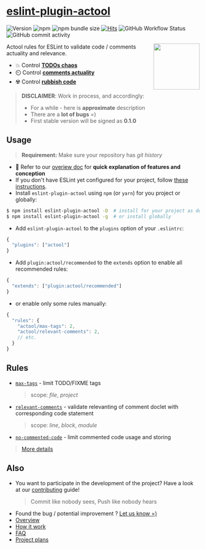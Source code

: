 # [eslint-plugin-actool](https://www.npmjs.com/package/eslint-plugin-actool)

<!-- FIXME: simplify -->
<!-- see: https://gist.github.com/ChrisTollefson/a3af6d902a74a0afd1c2d79aadc9bb3f -->

[d:contributing]: https://github.com/actool/eslint-plugin-actool/blob/master/CONTRIBUTING.md
[d:howit]: https://github.com/actool/eslint-plugin-actool/blob/master/docs/how-it-work.md
[d:faq]: https://github.com/actool/eslint-plugin-actool/blob/master/docs/faq.md
[d:plans]: https://github.com/actool/eslint-plugin-actool/blob/master/docs/plans.md
[d:overview]: https://github.com/actool/eslint-plugin-actool/blob/master/docs/overview.md
[d:overview#todos]: https://github.com/actool/eslint-plugin-actool/blob/master/docs/overview.md#todos-chaos
[d:overview#comments]: https://github.com/actool/eslint-plugin-actool/blob/master/docs/overview.md#comments-relevancy
[d:overview#rubbish]: https://github.com/actool/eslint-plugin-actool/blob/master/docs/overview.md#rubbish-code
[rules]: https://github.com/actool/eslint-plugin-actool/tree/master/docs/rules
[r:max-tags]: https://github.com/actool/eslint-plugin-actool/tree/master/docs/rules/max-tags.md
[r:relevant-comments]: https://github.com/actool/eslint-plugin-actool/tree/master/docs/rules/relevant-comments.md
[r:no-commented-code]: https://github.com/actool/eslint-plugin-actool/tree/master/docs/rules/no-commented-code.md
[issues]: https://github.com/actool/eslint-plugin-actool/issues

![Version](https://img.shields.io/github/package-json/v/actool/eslint-plugin-actool)
![npm](https://img.shields.io/npm/dw/eslint-plugin-actool)
![npm bundle size](https://img.shields.io/bundlephobia/min/eslint-plugin-actool)
[![Hits](https://hits.seeyoufarm.com/api/count/incr/badge.svg?url=https%3A%2F%2Fgithub.com%2Factool%2Feslint-plugin-actool&count_bg=%2379C83D&title_bg=%23555555&icon=&icon_color=%23E7E7E7&title=hits&edge_flat=false)](https://hits.seeyoufarm.com)
![GitHub Workflow Status](https://img.shields.io/github/workflow/status/actool/eslint-plugin-actool/Test%20current%20bulid?label=tests)
![GitHub commit activity](https://img.shields.io/github/commit-activity/w/actool/eslint-plugin-actool)
<!-- ![GitHub top language](https://img.shields.io/github/languages/top/actool/eslint-plugin-actool) -->
<!-- [![GitHub license](https://img.shields.io/github/license/actool/eslint-plugin-actool)](https://github.com/actool/eslint-plugin-actool/blob/master/LICENSE) -->

<!-- TODO: https://shields.io/category/build -->
<!-- TODO: https://shields.io/category/coverage -->
<!-- TODO: https://shields.io/category/analysis -->
<!--TODO ![CI](https://github.com/actool/eslint-plugin-actool/workflows/CI/badge.svg?branch=master) -->

<img src="https://avatars2.githubusercontent.com/u/74495859?s=200&v=4" height="120" align="right">

Actool rules for ESLint to validate code / comments actuality and relevance.

- 💥 Control **[TODOs chaos][d:overview#todos]**
- ⏲️ Control **[comments actuality][d:overview#comments]**
- ☢️ Control **[rubbish code][d:overview#rubbish]**

<!-- TODO [**Propose or contribute a new rule ➡**](.github/contributing.md) -->

> **DISCLAIMER**: Work in process, and accordingly:
> - For a while - here is **approximate** description
> - There are a **lot of bugs** =)
> - First stable version will be signed as **0.1.0**

<!-- NOTE: uncomment later if needed
## Table of contents

<!--ts-- >
   * [Usage](#usage)
   * [Rules](#rules)
   * [Also](#also)
<!--te-- > 
-->

## Usage
> **Requirement:** Make sure your repository has *git history*

* 💫 Refer to our [overiew doc][d:overview] for **quick explanation of features and conception**
* If you don't have ESLint yet configured for your project, follow [these instructions](https://github.com/eslint/eslint#installation-and-usage).
* Install `eslint-plugin-actool` using `npm` (or `yarn`) for you project or globally:

```sh
$ npm install eslint-plugin-actool -D  # install for your project as devDep
$ npm install eslint-plugin-actool -g  # or install globally
```

* Add `eslint-plugin-actool` to the `plugins` option of your `.eslintrc`:

```js
{
  "plugins": ["actool"]
}
```

* Add `plugin:actool/recommended` to the `extends` option to enable all recommended rules:

```js
{
  "extends": ["plugin:actool/recommended"]
}
```

* or enable only some rules manually:

```js
{
  "rules": {
    "actool/max-tags": 2,
    "actool/relevant-comments": 2,
    // etc.
  }
}
```

## Rules

- [`max-tags`][r:max-tags] - limit TODO/FIXME tags
   > scope: *file*, *project*
- [`relevant-comments`][r:relevant-comments] - validate relevanting of comment doclet with corresponding code statement
   > scope: *line*, *block*, *module*
- [`no-commented-code`][r:no-commented-code] - limit commented code usage and storing

> [More details][d:howit]

## Also
- You want to participate in the development of the project? Have a look at our [contributing][d:contributing] guide!
   > Commit like nobody sees, Push like nobody hears
- Found the bug / potential improvement ? [Let us know =)][issues]
- [Overview][d:overview]
- [How it work][d:howit]
- [FAQ][d:faq]
- [Project plans][d:plans]
